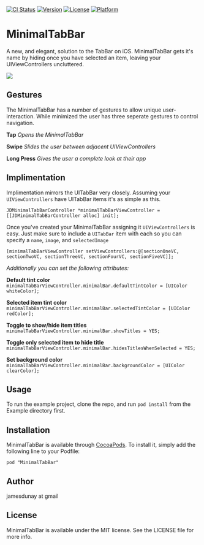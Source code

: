 [![CI Status](http://img.shields.io/travis/jamesdunay@gmail.com/MinimalTabBar.svg?style=flat)](https://travis-ci.org/jamesdunay@gmail.com/MinimalTabBar)
[![Version](https://img.shields.io/cocoapods/v/MinimalTabBar.svg?style=flat)](http://cocoadocs.org/docsets/MinimalTabBar)
[![License](https://img.shields.io/cocoapods/l/MinimalTabBar.svg?style=flat)](http://cocoadocs.org/docsets/MinimalTabBar)
[![Platform](https://img.shields.io/cocoapods/p/MinimalTabBar.svg?style=flat)](http://cocoadocs.org/docsets/MinimalTabBar)


# MinimalTabBar

A new, and elegant, solution to the TabBar on iOS. 
MinimalTabBar gets it's name by hiding once you have selected an item, leaving your UIViewControllers uncluttered. 

![](http://i.imgur.com/of7jv2j.gif)


## Gestures
The MinimalTabBar has a number of gestures to allow unique user-interaction. While minimized the user has three seperate gestures to control navigation.

**Tap** *Opens the MinimalTabBar*

**Swipe** *Slides the user between adjacent UIViewControllers*

**Long Press** *Gives the user a complete look at their app*




## Implimentation
Implimentation mirrors the UITabBar very closely. Assuming your `UIViewControllers` have UITabBar items it's as simple as this.

```objc
JDMinimalTabBarController *minimalTabBarViewController = [[JDMinimalTabBarController alloc] init];
```


Once you've created your MinimalTabBar assigning it `UIViewControllers` is easy. Just make sure to include a `UITabBar` item with each so you can specify a `name`, `image`, and `selectedImage`
```objc
[minimalTabBarViewController setViewControllers:@[sectionOneVC, sectionTwoVC, sectionThreeVC, sectionFourVC, sectionFiveVC]];
```

*Additionally you can set the following attributes:*

**Default tint color** `minimalTabBarViewController.minimalBar.defaultTintColor = [UIColor whiteColor];`

**Selected item tint color** `minimalTabBarViewController.minimalBar.selectedTintColor = [UIColor redColor];`

**Toggle to show/hide item titles** `minimalTabBarViewController.minimalBar.showTitles = YES;`

**Toggle only selected item to hide title** `minimalTabBarViewController.minimalBar.hidesTitlesWhenSelected = YES;`

**Set background color** `minimalTabBarViewController.minimalBar.backgroundColor = [UIColor clearColor];`

    

## Usage

To run the example project, clone the repo, and run `pod install` from the Example directory first.

## Installation

MinimalTabBar is available through [CocoaPods](http://cocoapods.org). To install
it, simply add the following line to your Podfile:

    pod "MinimalTabBar"

## Author

jamesdunay at gmail 

## License

MinimalTabBar is available under the MIT license. See the LICENSE file for more info.

